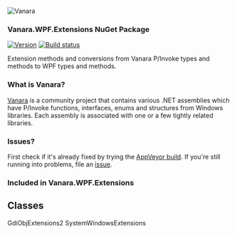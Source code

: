 ﻿![Vanara](https://raw.githubusercontent.com/dahall/Vanara/master/docs/icons/VanaraHeading.png)
### **Vanara.WPF.Extensions NuGet Package**
[![Version](https://img.shields.io/nuget/v/Vanara.WPF.Extensions?label=NuGet&style=flat-square)](https://github.com/dahall/Vanara/releases)
[![Build status](https://img.shields.io/appveyor/build/dahall/vanara?label=AppVeyor%20build&style=flat-square)](https://ci.appveyor.com/project/dahall/vanara)

Extension methods and conversions from Vanara P/Invoke types and methods to WPF types and methods.

### **What is Vanara?**

[Vanara](https://github.com/dahall/Vanara) is a community project that contains various .NET assemblies which have P/Invoke functions, interfaces, enums and structures from Windows libraries. Each assembly is associated with one or a few tightly related libraries.

### **Issues?**

First check if it's already fixed by trying the [AppVeyor build](https://ci.appveyor.com/nuget/vanara-prerelease).
If you're still running into problems, file an [issue](https://github.com/dahall/Vanara/issues).

### **Included in Vanara.WPF.Extensions**

Classes
---
GdiObjExtensions2 SystemWindowsExtensions 
